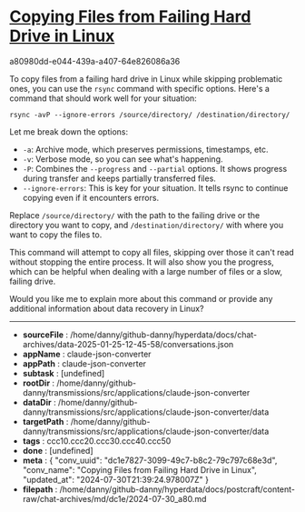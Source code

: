 # [Copying Files from Failing Hard Drive in Linux](https://claude.ai/chat/dc1e7827-3099-49c7-b8c2-79c797c68e3d)

a80980dd-e044-439a-a407-64e826086a36

 To copy files from a failing hard drive in Linux while skipping problematic ones, you can use the `rsync` command with specific options. Here's a command that should work well for your situation:

```
rsync -avP --ignore-errors /source/directory/ /destination/directory/
```

Let me break down the options:

- `-a`: Archive mode, which preserves permissions, timestamps, etc.
- `-v`: Verbose mode, so you can see what's happening.
- `-P`: Combines the `--progress` and `--partial` options. It shows progress during transfer and keeps partially transferred files.
- `--ignore-errors`: This is key for your situation. It tells rsync to continue copying even if it encounters errors.

Replace `/source/directory/` with the path to the failing drive or the directory you want to copy, and `/destination/directory/` with where you want to copy the files to.

This command will attempt to copy all files, skipping over those it can't read without stopping the entire process. It will also show you the progress, which can be helpful when dealing with a large number of files or a slow, failing drive.

Would you like me to explain more about this command or provide any additional information about data recovery in Linux?

---

* **sourceFile** : /home/danny/github-danny/hyperdata/docs/chat-archives/data-2025-01-25-12-45-58/conversations.json
* **appName** : claude-json-converter
* **appPath** : claude-json-converter
* **subtask** : [undefined]
* **rootDir** : /home/danny/github-danny/transmissions/src/applications/claude-json-converter
* **dataDir** : /home/danny/github-danny/transmissions/src/applications/claude-json-converter/data
* **targetPath** : /home/danny/github-danny/transmissions/src/applications/claude-json-converter/data
* **tags** : ccc10.ccc20.ccc30.ccc40.ccc50
* **done** : [undefined]
* **meta** : {
  "conv_uuid": "dc1e7827-3099-49c7-b8c2-79c797c68e3d",
  "conv_name": "Copying Files from Failing Hard Drive in Linux",
  "updated_at": "2024-07-30T21:39:24.978007Z"
}
* **filepath** : /home/danny/github-danny/hyperdata/docs/postcraft/content-raw/chat-archives/md/dc1e/2024-07-30_a80.md